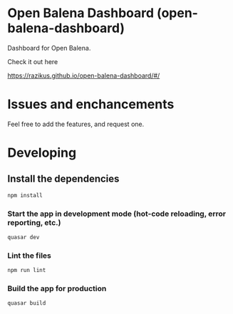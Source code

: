 # Open Balena Dashboard (open-balena-dashboard)

Dashboard for Open Balena.

Check it out here

https://razikus.github.io/open-balena-dashboard/#/


# Issues and enchancements

Feel free to add the features, and request one.

# Developing

## Install the dependencies
```bash
npm install
```

### Start the app in development mode (hot-code reloading, error reporting, etc.)
```bash
quasar dev
```

### Lint the files
```bash
npm run lint
```

### Build the app for production
```bash
quasar build
```

